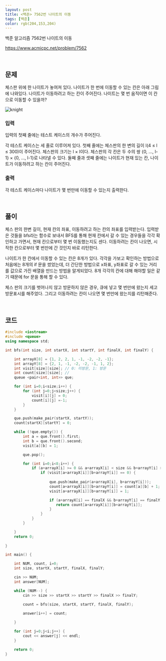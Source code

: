 ```yaml
---
layout: post
title: <백준> 7562번 나이트의 이동
tags: [백준]
color: rgb(204,153,204)
---
```


백준 알고리즘 7562번 나이트의 이동

https://www.acmicpc.net/problem/7562

<br>

## 문제

 체스판 위에 한 나이트가 놓여져 있다. 나이트가 한 번에 이동할 수 있는 칸은 아래 그림에 나와있다. 나이트가 이동하려고 하는 칸이 주어진다. 나이트는 몇 번 움직이면 이 칸으로 이동할 수 있을까?

![knight](https://www.acmicpc.net/upload/images/knight.png)

### 입력

입력의 첫째 줄에는 테스트 케이스의 개수가 주어진다.

각 테스트 케이스는 세 줄로 이루어져 있다. 첫째 줄에는 체스판의 한 변의 길이 l(4 ≤ l ≤ 300)이 주어진다. 체스판의 크기는 l × l이다. 체스판의 각 칸은 두 수의 쌍 {0, ..., l-1} × {0, ..., l-1}로 나타낼 수 있다. 둘째 줄과 셋째 줄에는 나이트가 현재 있는 칸, 나이트가 이동하려고 하는 칸이 주어진다.

### 출력

각 테스트 케이스마다 나이트가 몇 번만에 이동할 수 있는지 출력한다. 

<br>

## 풀이

 체스 판의 한변 길이, 현재 칸의 좌표, 이동하려고 하는 칸의 좌표를 입력받는다. 입력받은 것들을 bfs라는 함수로 보내서 BFS를 통해 현재 칸에서 갈 수 있는 경우들을 각각 확인하고 가면서, 현재 칸으로부터 몇 번 이동했는지도 센다. 이동하려는 칸이 나오면, 시작한 칸으로부터 몇 번만에 간 것인지 바로 리턴한다. 

 나이트가 한 칸에서 이동할 수 있는 칸은 8개가 있다. 각각을 가보고 확인하는 방법으로 처음에는 8개의 if 문을 썼었는데, 더 간단한 방법으로 x좌표, y좌표로 갈 수 있는 거리를 값으로 가진 배열을 만드는 방법을 알게되었다. 8개 각각의 칸에 대해 해야할 일은 같기 때문에 for 문을 통해 할 수 있다. 

 체스 판의 크기를 벗어나지 않고 방문하지 않은 경우, 큐에 넣고 몇 번만에 왔는지 세고 방문표시를 해주었다. 그리고 이동하려는 칸이 나오면 몇 번만에 왔는지를 리턴해준다. 

<br>

## 코드

```c++
#include <iostream>
#include <queue>
using namespace std;

int bfs(int size, int startX, int startY, int finalX, int finalY) {

    int arrayX[8] = {1, 2, 2, 1, -1, -2, -2, -1};
    int arrayY[8] = {2, 1, -1, -2, -2, -1, 1, 2};
    int visit[size][size]; // 0: 미방문, 1: 방문
    int count[size][size]; // 
    queue <pair<int, int>> que;

    for (int i=0;i<size;i++) {
        for (int j=0;j<size;j++) {
            visit[i][j] = 0;
            count[i][j] =-1;
        }
    }

    que.push(make_pair(startX, startY));
    count[startX][startY] = 0;

    while (!que.empty()) {
        int a = que.front().first;
        int b = que.front().second;
        visit[a][b] = 1;

        que.pop();

        for (int i=0;i<8;i++) {
            if (a+arrayX[i] >= 0 && a+arrayX[i] < size && b+arrayY[i] >= 0 && b+arrayY[i] < size) {
                if (visit[a+arrayX[i]][b+arrayY[i]] == 0) { 
                    
                    que.push(make_pair(a+arrayX[i], b+arrayY[i])); 
                    count[a+arrayX[i]][b+arrayY[i]] = count[a][b] + 1;
                    visit[a+arrayX[i]][b+arrayY[i]] = 1;

                    if (a+arrayX[i] == finalX && b+arrayY[i] == finalY) {
                       return count[a+arrayX[i]][b+arrayY[i]];
                    }
                }
            }
        }

    }
    return 0;
    
}

int main() {

    int NUM, count, i=0;
    int size, startX, startY, finalX, finalY;

    cin >> NUM;
    int answer[NUM];

    while (NUM--) {
        cin >> size >> startX >> startY >> finalX >> finalY;

        count = bfs(size, startX, startY, finalX, finalY);
        
        answer[i++] = count;

    }

    for (int j=0;j<i;j++) {
        cout << answer[j] << endl;
    }

    return 0;
}

```



